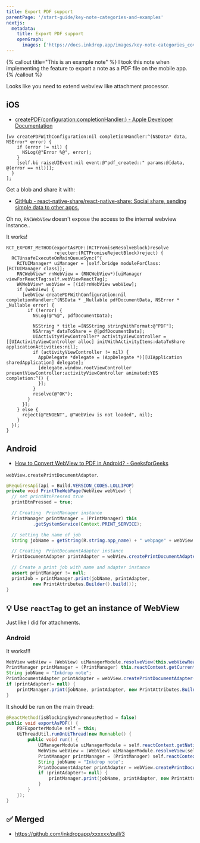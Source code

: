 ```yaml
---
title: Export PDF support
parentPage: '/start-guide/key-note-categories-and-examples'
nextjs:
  metadata:
    title: Export PDF support
    openGraph:
      images: ['https://docs.inkdrop.app/images/key-note-categories_cover.png']
---
```


{% callout title="This is an example note" %}
I took this note when implementing the feature to export a note as a PDF file on the mobile app.
{% /callout %}

Looks like you need to extend webview like attachment processor.

## iOS

- [createPDF(configuration:completionHandler:) - Apple Developer Documentation](https://developer.apple.com/documentation/webkit/wkwebview/3650490-createpdf)

```objc
[wv createPDFWithConfiguration:nil completionHandler:^(NSData* data, NSError* error) {
    if (error != nil) {
      NSLog(@"Error %@", error);
    }
    [self.bi raiseUIEvent:nil event:@"pdf_created::" params:@[data, @(error == nil)]];
  }
];
```

Get a blob and share it with:

- [GitHub - react-native-share/react-native-share: Social share, sending simple data to other apps.](https://github.com/react-native-share/react-native-share)

Oh no, `RNCWebView` doesn't expose the access to the internal webview instance..

It works!

```objc
RCT_EXPORT_METHOD(exportAsPDF:(RCTPromiseResolveBlock)resolve
                  rejecter:(RCTPromiseRejectBlock)reject) {
  RCTUnsafeExecuteOnMainQueueSync(^{
    RCTUIManager* uiManager = [self.bridge moduleForClass:[RCTUIManager class]];
    RNCWebView* rnWebView = (RNCWebView*)[uiManager viewForReactTag:self.webViewReactTag];
    WKWebView* webView = [(id)rnWebView webView];
    if (webView) {
      [webView createPDFWithConfiguration:nil completionHandler:^(NSData * _Nullable pdfDocumentData, NSError * _Nullable error) {
        if (!error) {
          NSLog(@"%@", pdfDocumentData);

          NSString * title =[NSString stringWithFormat:@"PDF"];
          NSArray* dataToShare = @[pdfDocumentData];
          UIActivityViewController* activityViewController = [[UIActivityViewController alloc] initWithActivityItems:dataToShare applicationActivities:nil];
          if (activityViewController != nil) {
            AppDelegate *delegate = (AppDelegate *)[[UIApplication sharedApplication] delegate];
            [delegate.window.rootViewController presentViewController:activityViewController animated:YES completion:^() {
            }];
          }
          resolve(@"OK");
        }
      }];
    } else {
      reject(@"ENOENT", @"WebView is not loaded", nil);
    }
  });
}
```

## Android

- [How to Convert WebView to PDF in Android? - GeeksforGeeks](https://www.geeksforgeeks.org/how-to-convert-webview-to-pdf-in-android/)

`webView.createPrintDocumentAdapter`.

```java
@RequiresApi(api = Build.VERSION_CODES.LOLLIPOP)
private void PrintTheWebPage(WebView webView) {
  // set printBtnPressed true
  printBtnPressed = true;

  // Creating  PrintManager instance
  PrintManager printManager = (PrintManager) this
          .getSystemService(Context.PRINT_SERVICE);

  // setting the name of job
  String jobName = getString(R.string.app_name) + " webpage" + webView.getUrl();

  // Creating  PrintDocumentAdapter instance
  PrintDocumentAdapter printAdapter = webView.createPrintDocumentAdapter(jobName);

  // Create a print job with name and adapter instance
  assert printManager != null;
  printJob = printManager.print(jobName, printAdapter,
          new PrintAttributes.Builder().build());
}
```

## 💡 Use `reactTag` to get an instance of WebView

Just like I did for attachments.

### Android

It works!!!

```java
WebView webView = (WebView) uiManagerModule.resolveView(this.webViewReactTag);
PrintManager printManager = (PrintManager) this.reactContext.getCurrentActivity().getSystemService(Context.PRINT_SERVICE);
String jobName = "Inkdrop note";
PrintDocumentAdapter printAdapter = webView.createPrintDocumentAdapter(jobName);
if (printAdapter!= null) {
    printManager.print(jobName, printAdapter, new PrintAttributes.Builder().build());
}
```

It should be run on the main thread:

```java
@ReactMethod(isBlockingSynchronousMethod = false)
public void exportAsPDF() {
    PDFExporterModule self = this;
    UiThreadUtil.runOnUiThread(new Runnable() {
        public void run() {
            UIManagerModule uiManagerModule = self.reactContext.getNativeModule(UIManagerModule.class);
            WebView webView = (WebView) uiManagerModule.resolveView(self.webViewReactTag);
            PrintManager printManager = (PrintManager) self.reactContext.getCurrentActivity().getSystemService(Context.PRINT_SERVICE);
            String jobName = "Inkdrop note";
            PrintDocumentAdapter printAdapter = webView.createPrintDocumentAdapter(jobName);
            if (printAdapter!= null) {
                printManager.print(jobName, printAdapter, new PrintAttributes.Builder().build());
            }
        }
    });
}
```

## ✅ Merged

- https://github.com/inkdropapp/xxxxxx/pull/3
